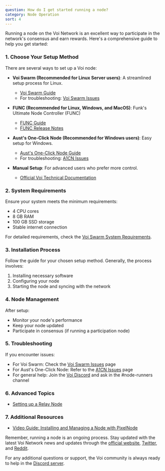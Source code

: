 ```yaml
---
question: How do I get started running a node?
category: Node Operation
sort: 4
---
```


Running a node on the Voi Network is an excellent way to participate in the network's consensus and earn rewards. Here's a comprehensive guide to help you get started:

### 1. Choose Your Setup Method

There are several ways to set up a Voi node:

- **Voi Swarm (Recommended for Linux Server users)**: A streamlined setup process for Linux.
  - [Voi Swarm Guide](https://voinetwork.github.io/voi-swarm)
  - For troubleshooting: [Voi Swarm Issues](https://github.com/VoiNetwork/voi-swarm/issues)

- **FUNC (Recommended for Linux, Windows, and MacOS)**: Funk's Ultimate Node Controller (FUNC)
  - [FUNC Guide](https://github.com/GalaxyPay/func)
  - [FUNC Release Notes](https://github.com/GalaxyPay/func/releases)

- **Aust's One-Click Node (Recommended for Windows users)**: Easy setup for Windows.
  - [Aust's One-Click Node Guide](https://github.com/AustP/austs-one-click-node)
  - For troubleshooting: [A1CN Issues](https://github.com/AustP/austs-one-click-node/issues)

- **Manual Setup**: For advanced users who prefer more control.
  - [Official Voi Technical Documentation](https://docs.voi.network/)

### 2. System Requirements

Ensure your system meets the minimum requirements:

- 4 CPU cores
- 8 GB RAM
- 100 GB SSD storage
- Stable internet connection

For detailed requirements, check the [Voi Swarm System Requirements](https://voinetwork.github.io/voi-swarm/installation/system-requirements/).

### 3. Installation Process

Follow the guide for your chosen setup method. Generally, the process involves:

1. Installing necessary software
2. Configuring your node
3. Starting the node and syncing with the network

### 4. Node Management

After setup:

- Monitor your node's performance
- Keep your node updated
- Participate in consensus (if running a participation node)

### 5. Troubleshooting

If you encounter issues:

- For Voi Swarm: Check the [Voi Swarm Issues](https://github.com/VoiNetwork/voi-swarm/issues) page
- For Aust's One-Click Node: Refer to the [A1CN Issues](https://github.com/AustP/austs-one-click-node/issues) page
- For general help: Join the [Voi Discord](https://discord.gg/vnFbrJrHeW) and ask in the #node-runners channel

### 6. Advanced Topics

- [Setting up a Relay Node](https://voinetwork.github.io/voi-swarm/advanced-node-running/relay-node/)

### 7. Additional Resources

- [Video Guide: Installing and Managing a Node with PixelNode](https://www.youtube.com/watch?v=BbuViDosZbE)


Remember, running a node is an ongoing process. Stay updated with the latest Voi Network news and updates through the [official website](https://voi.network), [Twitter](https://twitter.com/Voi_Net), and [Reddit](https://www.reddit.com/r/Voi_Net/).

For any additional questions or support, the Voi community is always ready to help in the [Discord server](https://discord.gg/vnFbrJrHeW).


